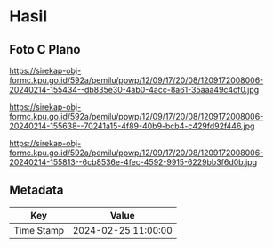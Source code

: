 # Hasil

## Foto C Plano

https://sirekap-obj-formc.kpu.go.id/592a/pemilu/ppwp/12/09/17/20/08/1209172008006-20240214-155434--db835e30-4ab0-4acc-8a61-35aaa49c4cf0.jpg

https://sirekap-obj-formc.kpu.go.id/592a/pemilu/ppwp/12/09/17/20/08/1209172008006-20240214-155638--70241a15-4f89-40b9-bcb4-c429fd92f446.jpg

https://sirekap-obj-formc.kpu.go.id/592a/pemilu/ppwp/12/09/17/20/08/1209172008006-20240214-155813--6cb8536e-4fec-4592-9915-6229bb3f6d0b.jpg


## Metadata

| Key        | Value               |
| ---------- | ------------------- |
| Time Stamp | 2024-02-25 11:00:00 |



